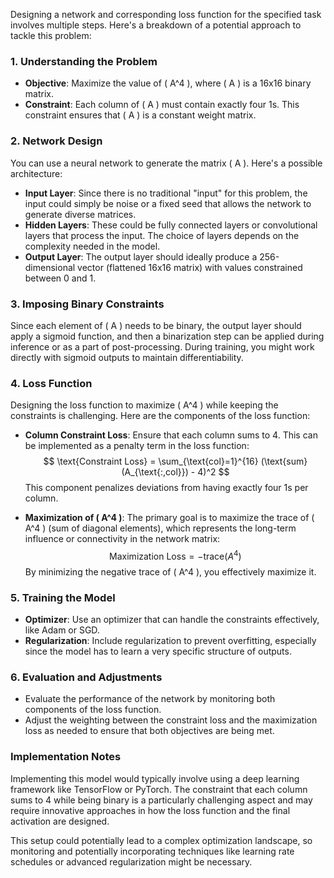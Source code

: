 Designing a network and corresponding loss function for the specified task involves multiple steps. Here's a breakdown of a potential approach to tackle this problem:

### 1. Understanding the Problem

- **Objective**: Maximize the value of \( A^4 \), where \( A \) is a 16x16 binary matrix.
- **Constraint**: Each column of \( A \) must contain exactly four 1s. This constraint ensures that \( A \) is a constant weight matrix.

### 2. Network Design

You can use a neural network to generate the matrix \( A \). Here's a possible architecture:

- **Input Layer**: Since there is no traditional "input" for this problem, the input could simply be noise or a fixed seed that allows the network to generate diverse matrices.
- **Hidden Layers**: These could be fully connected layers or convolutional layers that process the input. The choice of layers depends on the complexity needed in the model.
- **Output Layer**: The output layer should ideally produce a 256-dimensional vector (flattened 16x16 matrix) with values constrained between 0 and 1.

### 3. Imposing Binary Constraints

Since each element of \( A \) needs to be binary, the output layer should apply a sigmoid function, and then a binarization step can be applied during inference or as a part of post-processing. During training, you might work directly with sigmoid outputs to maintain differentiability.

### 4. Loss Function

Designing the loss function to maximize \( A^4 \) while keeping the constraints is challenging. Here are the components of the loss function:

- **Column Constraint Loss**: Ensure that each column sums to 4. This can be implemented as a penalty term in the loss function:
  $$
  \text{Constraint Loss} = \sum_{\text{col}=1}^{16} (\text{sum}(A_{\text{:,col}}) - 4)^2
  $$
  This component penalizes deviations from having exactly four 1s per column.

- **Maximization of \( A^4 \)**: The primary goal is to maximize the trace of \( A^4 \) (sum of diagonal elements), which represents the long-term influence or connectivity in the network matrix:
  $$
  \text{Maximization Loss} = -\text{trace}(A^4)
  $$
  By minimizing the negative trace of \( A^4 \), you effectively maximize it.

### 5. Training the Model

- **Optimizer**: Use an optimizer that can handle the constraints effectively, like Adam or SGD.
- **Regularization**: Include regularization to prevent overfitting, especially since the model has to learn a very specific structure of outputs.

### 6. Evaluation and Adjustments

- Evaluate the performance of the network by monitoring both components of the loss function.
- Adjust the weighting between the constraint loss and the maximization loss as needed to ensure that both objectives are being met.

### Implementation Notes

Implementing this model would typically involve using a deep learning framework like TensorFlow or PyTorch. The constraint that each column sums to 4 while being binary is a particularly challenging aspect and may require innovative approaches in how the loss function and the final activation are designed.

This setup could potentially lead to a complex optimization landscape, so monitoring and potentially incorporating techniques like learning rate schedules or advanced regularization might be necessary.